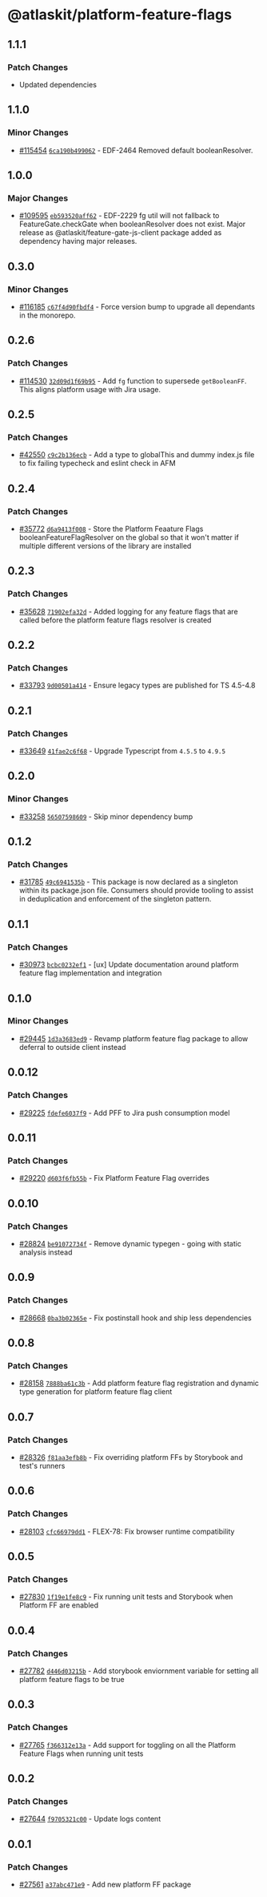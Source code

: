 # @atlaskit/platform-feature-flags

## 1.1.1

### Patch Changes

- Updated dependencies

## 1.1.0

### Minor Changes

- [#115454](https://stash.atlassian.com/projects/CONFCLOUD/repos/confluence-frontend/pull-requests/115454)
  [`6ca190b499062`](https://stash.atlassian.com/projects/CONFCLOUD/repos/confluence-frontend/commits/6ca190b499062) -
  EDF-2464 Removed default booleanResolver.

## 1.0.0

### Major Changes

- [#109595](https://stash.atlassian.com/projects/CONFCLOUD/repos/confluence-frontend/pull-requests/109595)
  [`eb593520aff62`](https://stash.atlassian.com/projects/CONFCLOUD/repos/confluence-frontend/commits/eb593520aff62) -
  EDF-2229 fg util will not fallback to FeatureGate.checkGate when booleanResolver does not exist.
  Major release as @atlaskit/feature-gate-js-client package added as dependency having major
  releases.

## 0.3.0

### Minor Changes

- [#116185](https://stash.atlassian.com/projects/CONFCLOUD/repos/confluence-frontend/pull-requests/116185)
  [`c67f4d90fbdf4`](https://stash.atlassian.com/projects/CONFCLOUD/repos/confluence-frontend/commits/c67f4d90fbdf4) -
  Force version bump to upgrade all dependants in the monorepo.

## 0.2.6

### Patch Changes

- [#114530](https://stash.atlassian.com/projects/CONFCLOUD/repos/confluence-frontend/pull-requests/114530)
  [`32d09d1f69b95`](https://stash.atlassian.com/projects/CONFCLOUD/repos/confluence-frontend/commits/32d09d1f69b95) -
  Add `fg` function to supersede `getBooleanFF`. This aligns platform usage with Jira usage.

## 0.2.5

### Patch Changes

- [#42550](https://bitbucket.org/atlassian/atlassian-frontend/pull-requests/42550)
  [`c9c2b136ecb`](https://bitbucket.org/atlassian/atlassian-frontend/commits/c9c2b136ecb) - Add a
  type to globalThis and dummy index.js file to fix failing typecheck and eslint check in AFM

## 0.2.4

### Patch Changes

- [#35772](https://bitbucket.org/atlassian/atlassian-frontend/pull-requests/35772)
  [`d6a9413f008`](https://bitbucket.org/atlassian/atlassian-frontend/commits/d6a9413f008) - Store
  the Platform Feaature Flags booleanFeatureFlagResolver on the global so that it won't matter if
  multiple different versions of the library are installed

## 0.2.3

### Patch Changes

- [#35628](https://bitbucket.org/atlassian/atlassian-frontend/pull-requests/35628)
  [`71902efa32d`](https://bitbucket.org/atlassian/atlassian-frontend/commits/71902efa32d) - Added
  logging for any feature flags that are called before the platform feature flags resolver is
  created

## 0.2.2

### Patch Changes

- [#33793](https://bitbucket.org/atlassian/atlassian-frontend/pull-requests/33793)
  [`9d00501a414`](https://bitbucket.org/atlassian/atlassian-frontend/commits/9d00501a414) - Ensure
  legacy types are published for TS 4.5-4.8

## 0.2.1

### Patch Changes

- [#33649](https://bitbucket.org/atlassian/atlassian-frontend/pull-requests/33649)
  [`41fae2c6f68`](https://bitbucket.org/atlassian/atlassian-frontend/commits/41fae2c6f68) - Upgrade
  Typescript from `4.5.5` to `4.9.5`

## 0.2.0

### Minor Changes

- [#33258](https://bitbucket.org/atlassian/atlassian-frontend/pull-requests/33258)
  [`56507598609`](https://bitbucket.org/atlassian/atlassian-frontend/commits/56507598609) - Skip
  minor dependency bump

## 0.1.2

### Patch Changes

- [#31785](https://bitbucket.org/atlassian/atlassian-frontend/pull-requests/31785)
  [`49c6941535b`](https://bitbucket.org/atlassian/atlassian-frontend/commits/49c6941535b) - This
  package is now declared as a singleton within its package.json file. Consumers should provide
  tooling to assist in deduplication and enforcement of the singleton pattern.

## 0.1.1

### Patch Changes

- [#30973](https://bitbucket.org/atlassian/atlassian-frontend/pull-requests/30973)
  [`bcbc0232ef1`](https://bitbucket.org/atlassian/atlassian-frontend/commits/bcbc0232ef1) - [ux]
  Update documentation around platform feature flag implementation and integration

## 0.1.0

### Minor Changes

- [#29445](https://bitbucket.org/atlassian/atlassian-frontend/pull-requests/29445)
  [`1d3a3683ed9`](https://bitbucket.org/atlassian/atlassian-frontend/commits/1d3a3683ed9) - Revamp
  platform feature flag package to allow deferral to outside client instead

## 0.0.12

### Patch Changes

- [#29225](https://bitbucket.org/atlassian/atlassian-frontend/pull-requests/29225)
  [`fdefe6037f9`](https://bitbucket.org/atlassian/atlassian-frontend/commits/fdefe6037f9) - Add PFF
  to Jira push consumption model

## 0.0.11

### Patch Changes

- [#29220](https://bitbucket.org/atlassian/atlassian-frontend/pull-requests/29220)
  [`d603f6fb55b`](https://bitbucket.org/atlassian/atlassian-frontend/commits/d603f6fb55b) - Fix
  Platform Feature Flag overrides

## 0.0.10

### Patch Changes

- [#28824](https://bitbucket.org/atlassian/atlassian-frontend/pull-requests/28824)
  [`be91072734f`](https://bitbucket.org/atlassian/atlassian-frontend/commits/be91072734f) - Remove
  dynamic typegen - going with static analysis instead

## 0.0.9

### Patch Changes

- [#28668](https://bitbucket.org/atlassian/atlassian-frontend/pull-requests/28668)
  [`0ba3b02365e`](https://bitbucket.org/atlassian/atlassian-frontend/commits/0ba3b02365e) - Fix
  postinstall hook and ship less dependencies

## 0.0.8

### Patch Changes

- [#28158](https://bitbucket.org/atlassian/atlassian-frontend/pull-requests/28158)
  [`7888ba61c3b`](https://bitbucket.org/atlassian/atlassian-frontend/commits/7888ba61c3b) - Add
  platform feature flag registration and dynamic type generation for platform feature flag client

## 0.0.7

### Patch Changes

- [#28326](https://bitbucket.org/atlassian/atlassian-frontend/pull-requests/28326)
  [`f81aa3efb8b`](https://bitbucket.org/atlassian/atlassian-frontend/commits/f81aa3efb8b) - Fix
  overriding platform FFs by Storybook and test's runners

## 0.0.6

### Patch Changes

- [#28103](https://bitbucket.org/atlassian/atlassian-frontend/pull-requests/28103)
  [`cfc66979dd1`](https://bitbucket.org/atlassian/atlassian-frontend/commits/cfc66979dd1) - FLEX-78:
  Fix browser runtime compatibility

## 0.0.5

### Patch Changes

- [#27830](https://bitbucket.org/atlassian/atlassian-frontend/pull-requests/27830)
  [`1f19e1fe8c9`](https://bitbucket.org/atlassian/atlassian-frontend/commits/1f19e1fe8c9) - Fix
  running unit tests and Storybook when Platform FF are enabled

## 0.0.4

### Patch Changes

- [#27782](https://bitbucket.org/atlassian/atlassian-frontend/pull-requests/27782)
  [`d446d03215b`](https://bitbucket.org/atlassian/atlassian-frontend/commits/d446d03215b) - Add
  storybook enviornment variable for setting all platform feature flags to be true

## 0.0.3

### Patch Changes

- [#27765](https://bitbucket.org/atlassian/atlassian-frontend/pull-requests/27765)
  [`f366312e13a`](https://bitbucket.org/atlassian/atlassian-frontend/commits/f366312e13a) - Add
  support for toggling on all the Platform Feature Flags when running unit tests

## 0.0.2

### Patch Changes

- [#27644](https://bitbucket.org/atlassian/atlassian-frontend/pull-requests/27644)
  [`f9705321c00`](https://bitbucket.org/atlassian/atlassian-frontend/commits/f9705321c00) - Update
  logs content

## 0.0.1

### Patch Changes

- [#27561](https://bitbucket.org/atlassian/atlassian-frontend/pull-requests/27561)
  [`a37abc471e9`](https://bitbucket.org/atlassian/atlassian-frontend/commits/a37abc471e9) - Add new
  platform FF package
